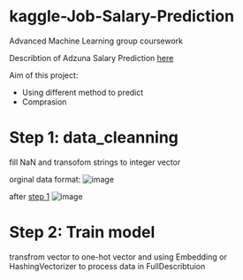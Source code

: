 # kaggle-Job-Salary-Prediction
Advanced Machine Learning group coursework

Describtion of Adzuna Salary Prediction [here](https://www.kaggle.com/c/job-salary-prediction)

Aim of this project:
*    Using different method to predict
*    Comprasion

# Step 1: data_cleanning

fill NaN and transofom strings to integer vector

orginal data format: 
![image](https://raw.githubusercontent.com/Trouble404/kaggle-Job-Salary-Prediction/master/readme_pic/word.PNG)

after [step 1](https://github.com/Trouble404/kaggle-Job-Salary-Prediction/blob/master/job-salary-datacleaning.ipynb)
![image](https://raw.githubusercontent.com/Trouble404/kaggle-Job-Salary-Prediction/master/readme_pic/wordtovec.PNG)

# Step 2: Train model

transfrom vector to one-hot vector and using Embedding or HashingVectorizer to process data in FullDescribtuion
